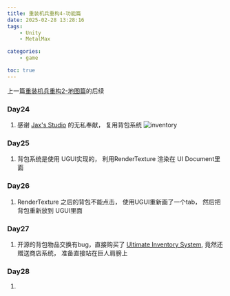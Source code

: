 ```yaml
---
title: 重装机兵重构4-功能篇
date: 2025-02-28 13:28:16
tags:
    - Unity
    - MetalMax

categories: 
    - game 

toc: true
---
```



上一篇[重装机兵重构2-地图篇](/2025/02/12/重装机兵重构3-剧情篇/)的后续

### Day24

1. 感谢 [Jax's Studio](https://assetstore.unity.com/packages/tools/gui/simple-and-powerful-inventory-system-265015#reviews) 的无私奉献， 复用背包系统
![inventory](/images/inventory.png)

### Day25
1. 背包系统是使用 UGUI实现的， 利用RenderTexture 渲染在 UI Document里面

### Day26
1. RenderTexture 之后的背包不能点击， 使用UGUI重新画了一个tab， 然后把背包重新放到 UGUI里面

### Day27
1. 开源的背包物品交换有bug，直接购买了 [Ultimate Inventory System](https://assetstore.unity.com/packages/tools/game-toolkits/ultimate-inventory-system-166053), 竟然还赠送商店系统， 准备直接站在巨人肩膀上

### Day28
1. 




